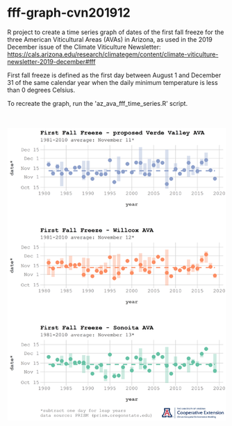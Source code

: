 # fff-graph-cvn201912
R project to create a time series graph of dates of the first fall freeze for the three American Viticultural Areas (AVAs) in Arizona, as used in the 2019 December issue of the Climate Viticulture Newsletter:
https://cals.arizona.edu/research/climategem/content/climate-viticulture-newsletter-2019-december#fff

First fall freeze is defined as the first day between August 1 and December 31 of the same calendar year when the daily minimum temperature is less than 0 degrees Celsius.

To recreate the graph, run the 'az_ava_fff_time_series.R' script.

<br /><br />![Alt text](fff-time-series-stack-logo.png?raw=true "first fall freeze for Arizona AVAs")
